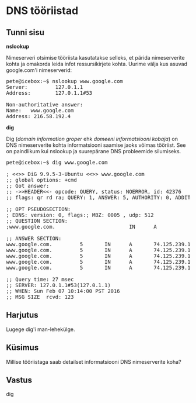 # DNS tööriistad

## Tunni sisu

<b>nslookup</b>

Nimeserveri otsimise tööriista kasutatakse selleks, et pärida nimeserverite kohta ja omakorda leida infot ressursikirjete kohta. Uurime välja kus asuvad google.com'i nimeserverid:

<pre>
pete@icebox:~$ nslookup www.google.com
Server:         127.0.1.1
Address:        127.0.1.1#53

Non-authoritative answer:
Name:   www.google.com
Address: 216.58.192.4
</pre>

<b>dig</b>

Dig (*domain information groper* ehk *domeeni informatsiooni kobaja*) on DNS nimeserverite kohta informatsiooni saamise jaoks võimas tööriist. See on paindlikum kui nslookup ja suurepärane DNS probleemide silumiseks.

<pre>
pete@icebox:~$ dig www.google.com

; <<>> DiG 9.9.5-3-Ubuntu <<>> www.google.com
;; global options: +cmd
;; Got answer:
;; ->>HEADER<<- opcode: QUERY, status: NOERROR, id: 42376
;; flags: qr rd ra; QUERY: 1, ANSWER: 5, AUTHORITY: 0, ADDITIONAL: 1

;; OPT PSEUDOSECTION:
; EDNS: version: 0, flags:; MBZ: 0005 , udp: 512
;; QUESTION SECTION:
;www.google.com.                        IN      A

;; ANSWER SECTION:
www.google.com.         5       IN      A       74.125.239.147
www.google.com.         5       IN      A       74.125.239.144
www.google.com.         5       IN      A       74.125.239.146
www.google.com.         5       IN      A       74.125.239.145
www.google.com.         5       IN      A       74.125.239.148

;; Query time: 27 msec
;; SERVER: 127.0.1.1#53(127.0.1.1)
;; WHEN: Sun Feb 07 10:14:00 PST 2016
;; MSG SIZE  rcvd: 123
</pre>

## Harjutus

Lugege dig'i man-lehekülge.

## Küsimus

Millise tööriistaga saab detailset informatsiooni DNS nimeserverite koha?

## Vastus

dig
